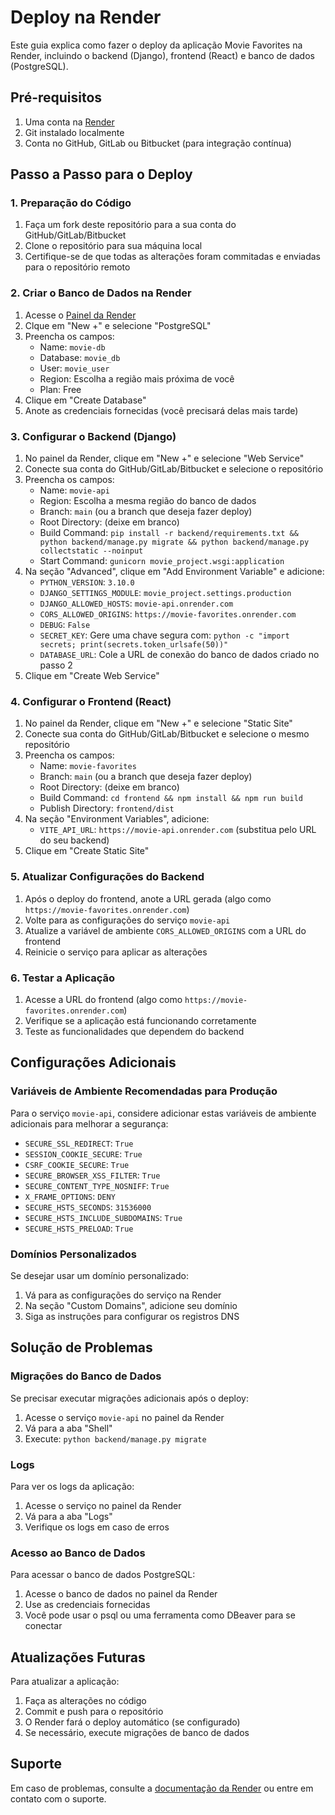 # Deploy na Render

Este guia explica como fazer o deploy da aplicação Movie Favorites na Render, incluindo o backend (Django), frontend (React) e banco de dados (PostgreSQL).

## Pré-requisitos

1. Uma conta na [Render](https://render.com/)
2. Git instalado localmente
3. Conta no GitHub, GitLab ou Bitbucket (para integração contínua)

## Passo a Passo para o Deploy

### 1. Preparação do Código

1. Faça um fork deste repositório para a sua conta do GitHub/GitLab/Bitbucket
2. Clone o repositório para sua máquina local
3. Certifique-se de que todas as alterações foram commitadas e enviadas para o repositório remoto

### 2. Criar o Banco de Dados na Render

1. Acesse o [Painel da Render](https://dashboard.render.com/)
2. Clque em "New +" e selecione "PostgreSQL"
3. Preencha os campos:
   - Name: `movie-db`
   - Database: `movie_db`
   - User: `movie_user`
   - Region: Escolha a região mais próxima de você
   - Plan: Free
4. Clique em "Create Database"
5. Anote as credenciais fornecidas (você precisará delas mais tarde)

### 3. Configurar o Backend (Django)

1. No painel da Render, clique em "New +" e selecione "Web Service"
2. Conecte sua conta do GitHub/GitLab/Bitbucket e selecione o repositório
3. Preencha os campos:
   - Name: `movie-api`
   - Region: Escolha a mesma região do banco de dados
   - Branch: `main` (ou a branch que deseja fazer deploy)
   - Root Directory: (deixe em branco)
   - Build Command: `pip install -r backend/requirements.txt && python backend/manage.py migrate && python backend/manage.py collectstatic --noinput`
   - Start Command: `gunicorn movie_project.wsgi:application`
4. Na seção "Advanced", clique em "Add Environment Variable" e adicione:
   - `PYTHON_VERSION`: `3.10.0`
   - `DJANGO_SETTINGS_MODULE`: `movie_project.settings.production`
   - `DJANGO_ALLOWED_HOSTS`: `movie-api.onrender.com`
   - `CORS_ALLOWED_ORIGINS`: `https://movie-favorites.onrender.com`
   - `DEBUG`: `False`
   - `SECRET_KEY`: Gere uma chave segura com: `python -c "import secrets; print(secrets.token_urlsafe(50))"`
   - `DATABASE_URL`: Cole a URL de conexão do banco de dados criado no passo 2
5. Clique em "Create Web Service"

### 4. Configurar o Frontend (React)

1. No painel da Render, clique em "New +" e selecione "Static Site"
2. Conecte sua conta do GitHub/GitLab/Bitbucket e selecione o mesmo repositório
3. Preencha os campos:
   - Name: `movie-favorites`
   - Branch: `main` (ou a branch que deseja fazer deploy)
   - Root Directory: (deixe em branco)
   - Build Command: `cd frontend && npm install && npm run build`
   - Publish Directory: `frontend/dist`
4. Na seção "Environment Variables", adicione:
   - `VITE_API_URL`: `https://movie-api.onrender.com` (substitua pelo URL do seu backend)
5. Clique em "Create Static Site"

### 5. Atualizar Configurações do Backend

1. Após o deploy do frontend, anote a URL gerada (algo como `https://movie-favorites.onrender.com`)
2. Volte para as configurações do serviço `movie-api`
3. Atualize a variável de ambiente `CORS_ALLOWED_ORIGINS` com a URL do frontend
4. Reinicie o serviço para aplicar as alterações

### 6. Testar a Aplicação

1. Acesse a URL do frontend (algo como `https://movie-favorites.onrender.com`)
2. Verifique se a aplicação está funcionando corretamente
3. Teste as funcionalidades que dependem do backend

## Configurações Adicionais

### Variáveis de Ambiente Recomendadas para Produção

Para o serviço `movie-api`, considere adicionar estas variáveis de ambiente adicionais para melhorar a segurança:

- `SECURE_SSL_REDIRECT`: `True`
- `SESSION_COOKIE_SECURE`: `True`
- `CSRF_COOKIE_SECURE`: `True`
- `SECURE_BROWSER_XSS_FILTER`: `True`
- `SECURE_CONTENT_TYPE_NOSNIFF`: `True`
- `X_FRAME_OPTIONS`: `DENY`
- `SECURE_HSTS_SECONDS`: `31536000`
- `SECURE_HSTS_INCLUDE_SUBDOMAINS`: `True`
- `SECURE_HSTS_PRELOAD`: `True`

### Domínios Personalizados

Se desejar usar um domínio personalizado:

1. Vá para as configurações do serviço na Render
2. Na seção "Custom Domains", adicione seu domínio
3. Siga as instruções para configurar os registros DNS

## Solução de Problemas

### Migrações do Banco de Dados

Se precisar executar migrações adicionais após o deploy:

1. Acesse o serviço `movie-api` no painel da Render
2. Vá para a aba "Shell"
3. Execute: `python backend/manage.py migrate`

### Logs

Para ver os logs da aplicação:

1. Acesse o serviço no painel da Render
2. Vá para a aba "Logs"
3. Verifique os logs em caso de erros

### Acesso ao Banco de Dados

Para acessar o banco de dados PostgreSQL:

1. Acesse o banco de dados no painel da Render
2. Use as credenciais fornecidas
3. Você pode usar o psql ou uma ferramenta como DBeaver para se conectar

## Atualizações Futuras

Para atualizar a aplicação:

1. Faça as alterações no código
2. Commit e push para o repositório
3. O Render fará o deploy automático (se configurado)
4. Se necessário, execute migrações de banco de dados

## Suporte

Em caso de problemas, consulte a [documentação da Render](https://render.com/docs) ou entre em contato com o suporte.
